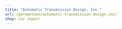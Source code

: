 ```yaml
---
title: "Automatic Transmission Design, Inc."
url: /germantown/automatic-transmission-design-inc/
shop: car repair
---
```

